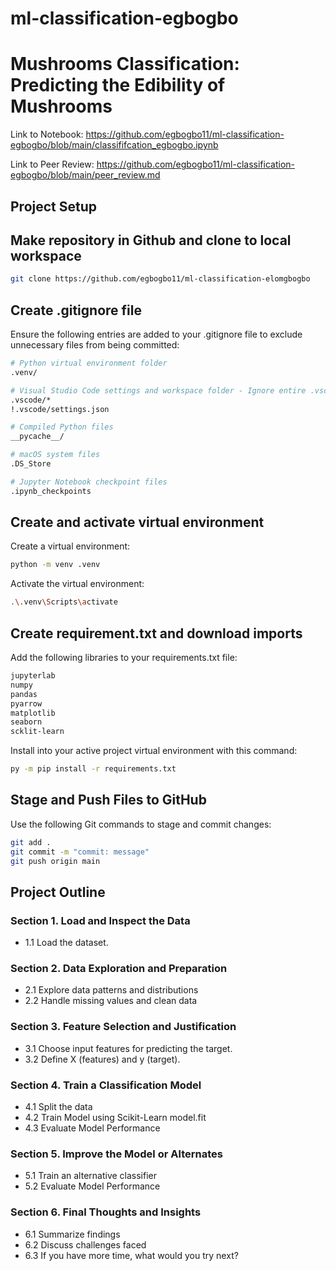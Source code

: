 # ml-classification-egbogbo

# Mushrooms Classification: Predicting the Edibility of Mushrooms

Link to Notebook: https://github.com/egbogbo11/ml-classification-egbogbo/blob/main/classififcation_egbogbo.ipynb 

Link to Peer Review: https://github.com/egbogbo11/ml-classification-egbogbo/blob/main/peer_review.md 
## Project Setup

## Make repository in Github and clone to local workspace
```bash
git clone https://github.com/egbogbo11/ml-classification-elomgbogbo
```

## Create .gitignore file
Ensure the following entries are added to your .gitignore file to exclude unnecessary files from being committed:

```bash
# Python virtual environment folder
.venv/

# Visual Studio Code settings and workspace folder - Ignore entire .vscode folder except settings.json
.vscode/*
!.vscode/settings.json

# Compiled Python files
__pycache__/

# macOS system files
.DS_Store

# Jupyter Notebook checkpoint files
.ipynb_checkpoints
```

## Create and activate virtual environment

Create a virtual environment:

```bash
python -m venv .venv
```

Activate the virtual environment:

```bash
.\.venv\Scripts\activate
```
## Create requirement.txt and download imports
Add the following libraries to your requirements.txt file:

```bash
jupyterlab
numpy
pandas
pyarrow
matplotlib
seaborn
scklit-learn
```

Install into your active project virtual environment with this command:

```bash
py -m pip install -r requirements.txt
```
## Stage and Push Files to GitHub

Use the following Git commands to stage and commit changes:

```bash
git add .
git commit -m "commit: message"
git push origin main
```
## Project Outline
### Section 1. Load and Inspect the Data
- 1.1 Load the dataset.

### Section 2. Data Exploration and Preparation
- 2.1 Explore data patterns and distributions
- 2.2 Handle missing values and clean data

### Section 3. Feature Selection and Justification
- 3.1 Choose input features for predicting the target.
- 3.2 Define X (features) and y (target).

### Section 4. Train a Classification Model
- 4.1 Split the data
- 4.2 Train Model using Scikit-Learn model.fit
- 4.3 Evaluate Model Performance

### Section 5. Improve the Model or Alternates
- 5.1 Train an alternative classifier
- 5.2 Evaluate Model Performance

### Section 6. Final Thoughts and Insights
- 6.1 Summarize findings
- 6.2 Discuss challenges faced
- 6.3 If you have more time, what would you try next?